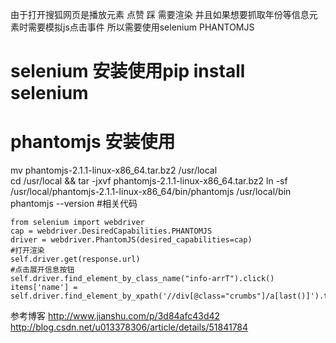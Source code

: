 由于打开搜狐网页是播放元素 点赞 踩 需要渲染
并且如果想要抓取年份等信息元素时需要模拟js点击事件
所以需要使用selenium PHANTOMJS
# selenium 安装使用pip install selenium
# phantomjs 安装使用 
mv phantomjs-2.1.1-linux-x86_64.tar.bz2 /usr/local   
cd /usr/local && tar -jxvf phantomjs-2.1.1-linux-x86_64.tar.bz2
ln -sf /usr/local/phantomjs-2.1.1-linux-x86_64/bin/phantomjs /usr/local/bin
phantomjs --version
#相关代码
```
from selenium import webdriver
cap = webdriver.DesiredCapabilities.PHANTOMJS
driver = webdriver.PhantomJS(desired_capabilities=cap)
#打开渲染
self.driver.get(response.url)
#点击展开信息按钮
self.driver.find_element_by_class_name("info-arrT").click()
items['name'] = self.driver.find_element_by_xpath('//div[@class="crumbs"]/a[last()]').text
```
参考博客
http://www.jianshu.com/p/3d84afc43d42
http://blog.csdn.net/u013378306/article/details/51841784
